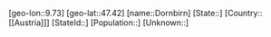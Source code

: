 ﻿---
location: [47.42,9.73]
type: City
tags:
- geo/City


SpocWebEntityId: 29850
isDeleted: false
confidential: public

---
[geo-lon::9.73]
[geo-lat::47.42]
[name::Dornbirn]
[State::]
[Country::[[Austria]]]
[StateId::]
[Population::]
[Unknown::]

